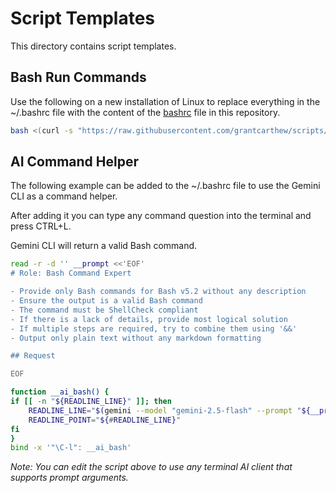 # Script Templates

This directory contains script templates.

## Bash Run Commands

Use the following on a new installation of Linux to replace everything in the ~/.bashrc file with the content of the [bashrc](bashrc) file in this repository.

```bash
bash <(curl -s "https://raw.githubusercontent.com/grantcarthew/scripts/main/templates/install-bashrc")
```

## AI Command Helper

The following example can be added to the ~/.bashrc file to use the Gemini CLI as a command helper.

After adding it you can type any command question into the terminal and press CTRL+L.

Gemini CLI will return a valid Bash command.

```bash
read -r -d '' __prompt <<'EOF'
# Role: Bash Command Expert

- Provide only Bash commands for Bash v5.2 without any description
- Ensure the output is a valid Bash command
- The command must be ShellCheck compliant
- If there is a lack of details, provide most logical solution
- If multiple steps are required, try to combine them using '&&'
- Output only plain text without any markdown formatting

## Request

EOF

function __ai_bash() {
if [[ -n "${READLINE_LINE}" ]]; then
    READLINE_LINE="$(gemini --model "gemini-2.5-flash" --prompt "${__prompt}${READLINE_LINE}")"
    READLINE_POINT="${#READLINE_LINE}"
fi
}
bind -x '"\C-l": __ai_bash'
```

_Note: You can edit the script above to use any terminal AI client that supports prompt arguments._
